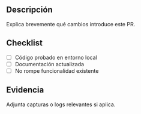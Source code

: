 ## Descripción
Explica brevemente qué cambios introduce este PR.

## Checklist
- [ ] Código probado en entorno local
- [ ] Documentación actualizada
- [ ] No rompe funcionalidad existente

## Evidencia
Adjunta capturas o logs relevantes si aplica.

